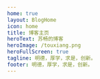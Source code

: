 ```yaml
---
home: true
layout: BlogHome
icon: home
title: 博客主页
heroText: 苏畅的博客
heroImage: /touxiang.png
heroFullScreen: true
tagline: 明德，厚学，求是，创新。
footer: 明德，厚学，求是，创新。
---
```


